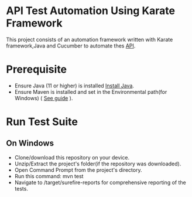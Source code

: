 # API Test Automation Using Karate Framework
This project consists of an automation framework written with Karate framework,Java and Cucumber to automate thes [API](https://dummy.restapiexample.com/).

# Prerequisite
* Ensure Java (11 or higher) is installed [Install Java](https://www.oracle.com/ng/java/technologies/downloads/).
* Ensure Maven is installed and set in the Environmental path(for Windows) ( [See guide](https://maven.apache.org/install.html) ).


# Run Test Suite
## On Windows

* Clone/download this repository on your device.
* Unzip/Extract the project's folder(if the repository was downloaded).
* Open Command Prompt from the project's directory.
* Run this command: mvn test
* Navigate to /target/surefire-reports for comprehensive reporting of the tests.